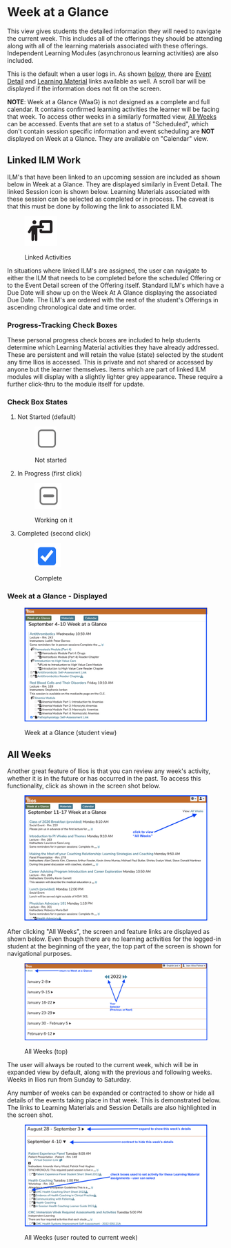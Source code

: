 # Week at a Glance

This view gives students the detailed information they will need to navigate the current week. This includes all of the offerings they should be attending along with all of the learning materials associated with these offerings. Independent Learning Modules (asynchronous learning activities) are also included.

This is the default when a user logs in. As shown [below](https://iliosproject.gitbook.io/ilios-user-guide/dashboard/week-at-a-glance#week-at-a-glance-displayed), there are [Event Detail](https://iliosproject.gitbook.io/ilios-user-guide/dashboard/event-detail-view) and [Learning Material](https://iliosproject.gitbook.io/ilios-user-guide/dashboard/materials-view) links available as well. A scroll bar will be displayed if the information does not fit on the screen.

**NOTE**: Week at a Glance (WaaG) is not designed as a complete and full calendar. It contains confirmed learning activities the learner will be facing that week. To access other weeks in a similarly formatted view, [All Weeks](https://iliosproject.gitbook.io/ilios-user-guide/dashboard/week-at-a-glance#all-weeks) can be accessed. Events that are set to a status of "Scheduled", which don't contain session specific information and event scheduling are **NOT** displayed on Week at a Glance. They are available on "Calendar" view.

## Linked ILM Work

ILM's that have been linked to an upcoming session are included as shown below in Week at a Glance. They are displayed similarly in Event Detail. The linked Session icon is shown below. Learning Materials associated with these session can be selected as completed or in process. The caveat is that this must be done by following the link to associated ILM.

<figure><img src="../images/linked_activity_icon.png" alt=""><figcaption><p>Linked Activities</p></figcaption></figure>

In situations where linked ILM's are assigned, the user can navigate to either the ILM that needs to be completed before the scheduled Offering or to the Event Detail screen of the Offering itself. Standard ILM's which have a Due Date will show up on the Week At A Glance displaying the associated Due Date. The ILM's are ordered with the rest of the student's Offerings in ascending chronological date and time order.

### **Progress-Tracking Check Boxes**

These personal progress check boxes are included to help students determine which Learning Material activities they have already addressed. These are persistent and will retain the value (state) selected by the student any time Ilios is accessed. This is private and not shared or accessed by anyone but the learner themselves. Items which are part of linked ILM modules will display with a slightly lighter grey appearance. These require a further click-thru to the module itself for update.

### **Check Box States**

1.  Not Started (default)

    <figure>
    <img src="../images/activity_not_started.png" alt="Not Started">
      <figcaption>
      <p>Not started</p>
      </figcaption>
    </figure>

2.  In Progress (first click)

    <figure>
    <img src="../images/activity_in_progress.png" alt="In Progress">
      <figcaption>
      <p>Working on it</p>
      </figcaption>
    </figure>

3.  Completed (second click)

    <figure>
    <img src="../images/activity_completed.png" alt="Done">
      <figcaption>
      <p>Complete</p>
      </figcaption>
    </figure>

### Week at a Glance - Displayed

<figure>
<img src="../images/updated_WaaG_student_view.png" alt="Student View">
  <figcaption>
    <p>Week at a Glance (student view)</p>
  </figcaption>
</figure>

## All Weeks

Another great feature of Ilios is that you can review any week's activity, whether it is in the future or has occurred in the past. To access this functionality, click as shown in the screen shot below.

<figure><img src="../.gitbook/assets/all_weeks_starting_pt.png" alt=""><figcaption></figcaption></figure>

After clicking "All Weeks", the screen and feature links are displayed as shown below. Even though there are no learning activities for the logged-in student at the beginning of the year, the top part of the screen is shown for navigational purposes.

<figure><img src="../.gitbook/assets/all_weeks_top.png" alt=""><figcaption><p>All Weeks (top)</p></figcaption></figure>

The user will always be routed to the current week, which will be in expanded view by default, along with the previous and following weeks. Weeks in Ilios run from Sunday to Saturday.

Any number of weeks can be expanded or contracted to show or hide all details of the events taking place in that week. This is demonstrated below. The links to Learning Materials and Session Details are also highlighted in the screen shot.

<figure><img src="../.gitbook/assets/all_weeks_2.png" alt=""><figcaption><p>All Weeks (user routed to current week)</p></figcaption></figure>
